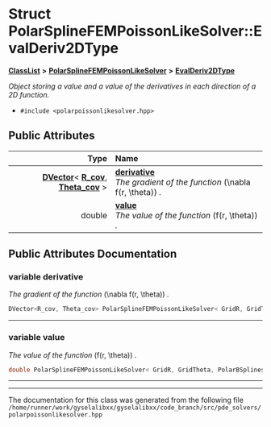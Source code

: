 

# Struct PolarSplineFEMPoissonLikeSolver::EvalDeriv2DType



[**ClassList**](annotated.md) **>** [**PolarSplineFEMPoissonLikeSolver**](classPolarSplineFEMPoissonLikeSolver.md) **>** [**EvalDeriv2DType**](structPolarSplineFEMPoissonLikeSolver_1_1EvalDeriv2DType.md)



_Object storing a value and a value of the derivatives in each direction of a 2D function._ 

* `#include <polarpoissonlikesolver.hpp>`





















## Public Attributes

| Type | Name |
| ---: | :--- |
|  [**DVector**](classTensor.md)&lt; [**R\_cov**](structR__cov.md), [**Theta\_cov**](structTheta__cov.md) &gt; | [**derivative**](#variable-derivative)  <br>_The gradient of the function_ \(\nabla f(r, \theta)\) _._ |
|  double | [**value**](#variable-value)  <br>_The value of the function_ \(f(r, \theta)\) _._ |












































## Public Attributes Documentation




### variable derivative 

_The gradient of the function_ \(\nabla f(r, \theta)\) _._
```C++
DVector<R_cov, Theta_cov> PolarSplineFEMPoissonLikeSolver< GridR, GridTheta, PolarBSplinesRTheta, SplineRThetaEvaluatorNullBound, IdxRangeFull >::EvalDeriv2DType::derivative;
```




<hr>



### variable value 

_The value of the function_ \(f(r, \theta)\) _._
```C++
double PolarSplineFEMPoissonLikeSolver< GridR, GridTheta, PolarBSplinesRTheta, SplineRThetaEvaluatorNullBound, IdxRangeFull >::EvalDeriv2DType::value;
```




<hr>

------------------------------
The documentation for this class was generated from the following file `/home/runner/work/gyselalibxx/gyselalibxx/code_branch/src/pde_solvers/polarpoissonlikesolver.hpp`

